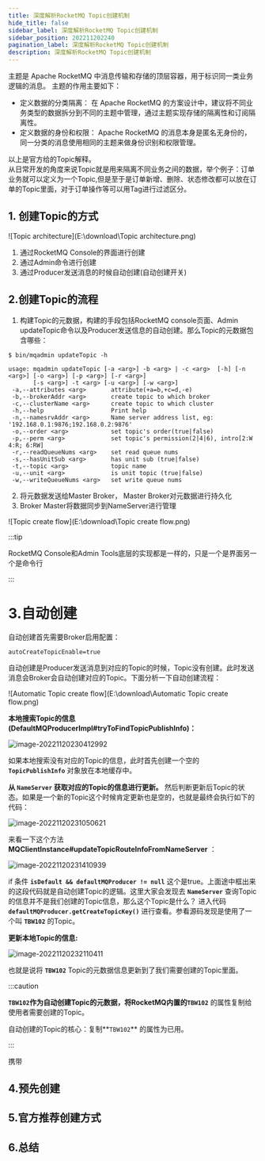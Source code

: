 ```yaml
---
title: 深度解析RocketMQ Topic创建机制
hide_title: false
sidebar_label: 深度解析RocketMQ Topic创建机制
sidebar_position: 202211202240
pagination_label: 深度解析RocketMQ Topic创建机制
description: 深度解析RocketMQ Topic创建机制
---
```


主题是 Apache RocketMQ 中消息传输和存储的顶层容器，用于标识同一类业务逻辑的消息。 主题的作用主要如下：

- 定义数据的分类隔离： 在 Apache RocketMQ 的方案设计中，建议将不同业务类型的数据拆分到不同的主题中管理，通过主题实现存储的隔离性和订阅隔离性。
- 定义数据的身份和权限： Apache RocketMQ 的消息本身是匿名无身份的，同一分类的消息使用相同的主题来做身份识别和权限管理。

以上是官方给的Topic解释。<br />从日常开发的角度来说Topic就是用来隔离不同业务之间的数据，举个例子：订单业务就可以定义为一个Topic,但是至于是订单新增、删除、状态修改都可以放在订单的Topic里面，对于订单操作等可以用Tag进行过滤区分。

## 1. 创建Topic的方式

![Topic architecture](E:\download\Topic architecture.png)

1. 通过RocketMQ Console的界面进行创建
2. 通过Admin命令进行创建
3. 通过Producer发送消息的时候自动创建(自动创建开关)

## 2.创建Topic的流程

1. 构建Topic的元数据，构建的手段包括RocketMQ console页面、Admin updateTopic命令以及Producer发送信息的自动创建。那么Topic的元数据包含哪些：

```shell
$ bin/mqadmin updateTopic -h

usage: mqadmin updateTopic [-a <arg>] -b <arg> | -c <arg>  [-h] [-n <arg>] [-o <arg>] [-p <arg>] [-r <arg>]
       [-s <arg>] -t <arg> [-u <arg>] [-w <arg>]
 -a,--attributes <arg>       attribute(+a=b,+c=d,-e)
 -b,--brokerAddr <arg>       create topic to which broker
 -c,--clusterName <arg>      create topic to which cluster
 -h,--help                   Print help
 -n,--namesrvAddr <arg>      Name server address list, eg: '192.168.0.1:9876;192.168.0.2:9876'
 -o,--order <arg>            set topic's order(true|false)
 -p,--perm <arg>             set topic's permission(2|4|6), intro[2:W 4:R; 6:RW]
 -r,--readQueueNums <arg>    set read queue nums
 -s,--hasUnitSub <arg>       has unit sub (true|false)
 -t,--topic <arg>            topic name
 -u,--unit <arg>             is unit topic (true|false)
 -w,--writeQueueNums <arg>   set write queue nums
```

2. 将元数据发送给Master Broker， Master Broker对元数据进行持久化
3. Broker Master将数据同步到NameServer进行管理

![Topic create flow](E:\download\Topic create flow.png)

:::tip

RocketMQ Console和Admin Tools底层的实现都是一样的，只是一个是界面另一个是命令行

:::

# 3.自动创建

自动创建首先需要Broker启用配置：

```properties
autoCreateTopicEnable=true
```

自动创建是Producer发送消息到对应的Topic的时候，Topic没有创建。此时发送消息会Broker会自动创建对应的Topic。下面分析一下自动创建流程：

![Automatic Topic create flow](E:\download\Automatic Topic create flow.png)

**本地搜索Topic的信息(DefaultMQProducerImpl#tryToFindTopicPublishInfo)：**

![image-20221120230412992](C:\Users\mxsm\AppData\Roaming\Typora\typora-user-images\image-20221120230412992.png)

如果本地搜索没有对应的Topic的信息，此时首先创建一个空的 **`TopicPublishInfo`** 对象放在本地缓存中。

**从 `NameServer` 获取对应的Topic的信息进行更新。** 然后判断更新后Topic的状态。如果是一个新的Topic这个时候肯定更新也是空的，也就是最终会执行如下的代码：

![image-20221120231050621](C:\Users\mxsm\AppData\Roaming\Typora\typora-user-images\image-20221120231050621.png)

来看一下这个方法 **MQClientInstance#updateTopicRouteInfoFromNameServer** ：

![image-20221120231410939](C:\Users\mxsm\AppData\Roaming\Typora\typora-user-images\image-20221120231410939.png)

if 条件 **`isDefault && defaultMQProducer != null`** 这个是true。上面途中框出来的这段代码就是自动创建Topic的逻辑。这里大家会发现去 **`NameServer`** 查询Topic的信息并不是我们创建的Topic信息，那么这个Topic是什么？ 进入代码 **`defaultMQProducer.getCreateTopicKey()`** 进行查看。参看源码发现是使用了一个叫 **`TBW102`** 的Topic。

**更新本地Topic的信息:**

![image-20221120232110411](C:\Users\mxsm\AppData\Roaming\Typora\typora-user-images\image-20221120232110411.png)

也就是说将 **`TBW102`** Topic的元数据信息更新到了我们需要创建的Topic里面。

:::caution

**`TBW102`**作为自动创建Topic的元数据，将RocketMQ内置的**`TBW102`** 的属性复制给使用者需要创建的Topic。 

自动创建的Topic的核心：复制**`TBW102`** 的属性为已用。

:::

携带

## 4.预先创建

## 5.官方推荐创建方式

## 6.总结